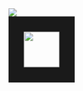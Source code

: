 <body>
  <img src="https://camo.githubusercontent.com/823822df4639299e2725baf47d3601944c93d8c36c3f3d12b3153095573a9f70/68747470733a2f2f6d656469612e67697068792e636f6d2f6d656469612f5262444b61637a71576f76497567794a6d572f67697068792e676966">
  
  <br>
  
  <div><a href="https://vk.com/coffecuthe"><img src="https://www.oblgazeta.ru/media/filer_public/2021/09/03/23bd01ce-930d-48bd-8983-d2e8f62f2066-%D0%92%D0%9A.jpg" width="70" border="30"></a></div>
  
</body>
